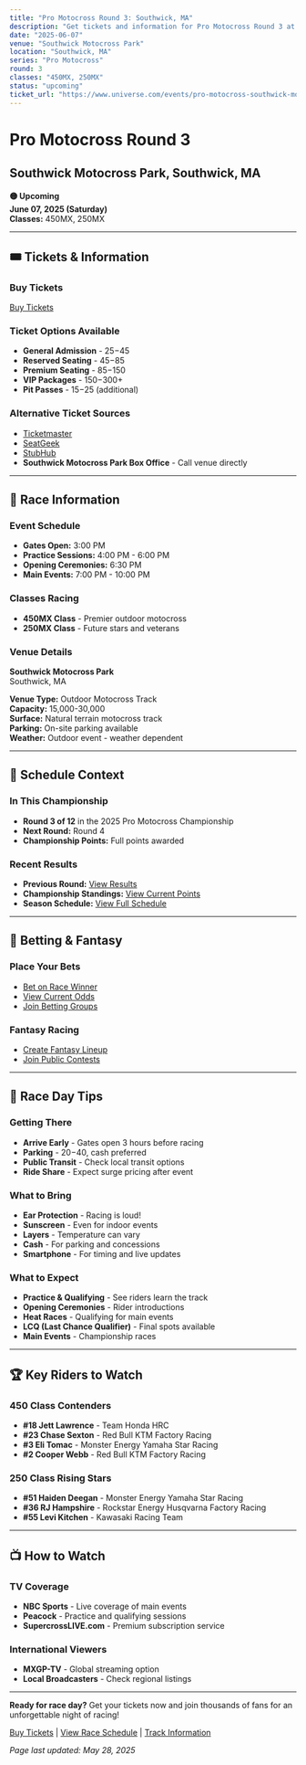 ```yaml
---
title: "Pro Motocross Round 3: Southwick, MA"
description: "Get tickets and information for Pro Motocross Round 3 at Southwick Motocross Park in Southwick, MA"
date: "2025-06-07"
venue: "Southwick Motocross Park"
location: "Southwick, MA"
series: "Pro Motocross"
round: 3
classes: "450MX, 250MX"
status: "upcoming"
ticket_url: "https://www.universe.com/events/pro-motocross-southwick-motocross-park-2025-06-07"
---
```


# Pro Motocross Round 3

## Southwick Motocross Park, Southwick, MA

**🟡 Upcoming**  
**June 07, 2025 (Saturday)**  
**Classes:** 450MX, 250MX

---

## 🎟️ Tickets & Information

### Buy Tickets

[Buy Tickets](https://www.universe.com/events/pro-motocross-southwick-motocross-park-2025-06-07)

### Ticket Options Available
- **General Admission** - $25-$45
- **Reserved Seating** - $45-$85  
- **Premium Seating** - $85-$150
- **VIP Packages** - $150-$300+
- **Pit Passes** - $15-$25 (additional)

### Alternative Ticket Sources
- [Ticketmaster](https://www.ticketmaster.com/search?q=Southwick%20Motocross%20Park%20supercross)
- [SeatGeek](https://seatgeek.com/search?q=Southwick%20Motocross%20Park%20supercross)
- [StubHub](https://www.stubhub.com/search?q=Southwick%20Motocross%20Park%20supercross)
- **Southwick Motocross Park Box Office** - Call venue directly

---

## 🏁 Race Information

### Event Schedule
- **Gates Open:** 3:00 PM
- **Practice Sessions:** 4:00 PM - 6:00 PM
- **Opening Ceremonies:** 6:30 PM
- **Main Events:** 7:00 PM - 10:00 PM

### Classes Racing
- **450MX Class** - Premier outdoor motocross
- **250MX Class** - Future stars and veterans

### Venue Details
**Southwick Motocross Park**  
Southwick, MA

**Venue Type:** Outdoor Motocross Track  
**Capacity:** 15,000-30,000  
**Surface:** Natural terrain motocross track  
**Parking:** On-site parking available  
**Weather:** Outdoor event - weather dependent

---

## 📅 Schedule Context

### In This Championship
- **Round 3 of 12** in the 2025 Pro Motocross Championship  
- **Next Round:** Round 4
- **Championship Points:** Full points awarded

### Recent Results
- **Previous Round:** [View Results](/results/pro-motocross-round-2/)
- **Championship Standings:** [View Current Points](/standings/)
- **Season Schedule:** [View Full Schedule](/races/schedule/)

---

## 🎯 Betting & Fantasy

### Place Your Bets
- [Bet on Race Winner](/betting/place-bet/?race=pro-motocross-round-3)
- [View Current Odds](/betting/odds/)
- [Join Betting Groups](/betting/groups/)

### Fantasy Racing
- [Create Fantasy Lineup](/fantasy/)
- [Join Public Contests](/fantasy/contests/)

---

## 📱 Race Day Tips

### Getting There
- **Arrive Early** - Gates open 3 hours before racing
- **Parking** - $20-$40, cash preferred
- **Public Transit** - Check local transit options
- **Ride Share** - Expect surge pricing after event

### What to Bring
- **Ear Protection** - Racing is loud!
- **Sunscreen** - Even for indoor events
- **Layers** - Temperature can vary
- **Cash** - For parking and concessions
- **Smartphone** - For timing and live updates

### What to Expect
- **Practice & Qualifying** - See riders learn the track
- **Opening Ceremonies** - Rider introductions
- **Heat Races** - Qualifying for main events  
- **LCQ (Last Chance Qualifier)** - Final spots available
- **Main Events** - Championship races

---

## 🏆 Key Riders to Watch

### 450 Class Contenders
- **#18 Jett Lawrence** - Team Honda HRC
- **#23 Chase Sexton** - Red Bull KTM Factory Racing
- **#3 Eli Tomac** - Monster Energy Yamaha Star Racing
- **#2 Cooper Webb** - Red Bull KTM Factory Racing

### 250 Class Rising Stars
- **#51 Haiden Deegan** - Monster Energy Yamaha Star Racing
- **#36 RJ Hampshire** - Rockstar Energy Husqvarna Factory Racing
- **#55 Levi Kitchen** - Kawasaki Racing Team

---

## 📺 How to Watch

### TV Coverage
- **NBC Sports** - Live coverage of main events
- **Peacock** - Practice and qualifying sessions
- **SupercrossLIVE.com** - Premium subscription service

### International Viewers
- **MXGP-TV** - Global streaming option
- **Local Broadcasters** - Check regional listings

---

**Ready for race day?** Get your tickets now and join thousands of fans for an unforgettable night of racing!

[Buy Tickets](https://www.universe.com/events/pro-motocross-southwick-motocross-park-2025-06-07) | [View Race Schedule](/races/schedule/) | [Track Information](/tracks/)

*Page last updated: May 28, 2025*
